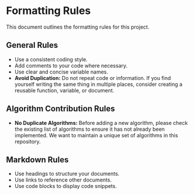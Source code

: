 # Formatting Rules

This document outlines the formatting rules for this project.

## General Rules

*   Use a consistent coding style.
*   Add comments to your code where necessary.
*   Use clear and concise variable names.
*   **Avoid Duplication:** Do not repeat code or information. If you find yourself writing the same thing in multiple places, consider creating a reusable function, variable, or document.

## Algorithm Contribution Rules

*   **No Duplicate Algorithms:** Before adding a new algorithm, please check the existing list of algorithms to ensure it has not already been implemented. We want to maintain a unique set of algorithms in this repository.

## Markdown Rules

*   Use headings to structure your documents.
*   Use links to reference other documents.
*   Use code blocks to display code snippets.
